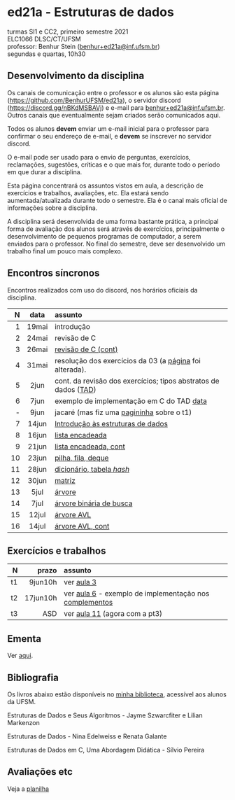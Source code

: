 # ed21a - Estruturas de dados
turmas SI1 e CC2, primeiro semestre 2021\
ELC1066 DLSC/CT/UFSM\
professor: Benhur Stein 
([benhur+ed21a@inf.ufsm.br](mailto:benhur%2bed21a@inf.ufsm.br))\
segundas e quartas, 10h30


## Desenvolvimento da disciplina

Os canais de comunicação entre o professor e os alunos são esta página (<https://github.com/BenhurUFSM/ed21a>), o servidor discord (<https://discord.gg/nBKdMSBAVj>) e e-mail para [benhur+ed21a@inf.ufsm.br](mailto:benhur%2bed21a@inf.ufsm.br).
Outros canais que eventualmente sejam criados serão comunicados aqui.

Todos os alunos **devem** enviar um e-mail inicial para o professor para confirmar o seu endereço de e-mail, e **devem** se inscrever no servidor discord.

O e-mail pode ser usado para o envio de perguntas, exercícios, reclamações, sugestões, críticas e o que mais for, durante todo o período em que durar a disciplina.

Esta página concentrará os assuntos vistos em aula, a descrição de exercícios e trabalhos, avaliações, etc. Ela estará sendo aumentada/atualizada durante todo o semestre. Ela é o canal mais oficial de informações sobre a disciplina.

A disciplina será desenvolvida de uma forma bastante prática, a principal forma de avaliação dos alunos será através de exercícios, principalmente o desenvolvimento de pequenos programas de computador, a serem enviados para o professor. No final do semestre, deve ser desenvolvido um trabalho final um pouco mais complexo.

##  Encontros síncronos

Encontros realizados com uso do discord, nos horários oficiais da disciplina.

|    N |   data | assunto
| ---: | :----: | :--------
|    1 |  19mai | introdução
|    2 |  24mai | revisão de C
|    3 |  26mai | [revisão de C (cont)](https://github.com/BenhurUFSM/ed21a/blob/main/Assuntos/03.md)
|    4 |  31mai | resolução dos exercícios da 03 (a [página](https://github.com/BenhurUFSM/ed21a/blob/main/Assuntos/03.md) foi alterada).
|    5 |   2jun | cont. da revisão dos exercícios; tipos abstratos de dados ([TAD](https://github.com/BenhurUFSM/ed21a/blob/main/Assuntos/05.md))
|    6 |   7jun | exemplo de implementação em C do TAD [data](https://github.com/BenhurUFSM/ed21a/blob/main/Assuntos/06.md)
|    - |   9jun | jacaré (mas fiz uma [pagininha](https://github.com/BenhurUFSM/ed21a/blob/main/Assuntos/t1.md) sobre o t1)
|    7 |  14jun | [Introdução às estruturas de dados](https://github.com/BenhurUFSM/ed21a/blob/main/Assuntos/07.md)
|    8 |  16jun | [lista encadeada](https://github.com/BenhurUFSM/ed21a/blob/main/Assuntos/08.md)
|    9 |  21jun | [lista encadeada, cont](https://github.com/BenhurUFSM/ed21a/blob/main/Assuntos/09.md)
|   10 |  23jun | [pilha, fila, deque](https://github.com/BenhurUFSM/ed21a/blob/main/Assuntos/10.md)
|   11 |  28jun | [dicionário, tabela *hash*](https://github.com/BenhurUFSM/ed21a/blob/main/Assuntos/11.md)
|   12 |  30jun | [matriz](https://github.com/BenhurUFSM/ed21a/blob/main/Assuntos/12.md)
|   13 |   5jul | [árvore](https://github.com/BenhurUFSM/ed21a/blob/main/Assuntos/13.md)
|   14 |   7jul | [árvore binária de busca](https://github.com/BenhurUFSM/ed21a/blob/main/Assuntos/14.md)
|   15 |  12jul | [árvore AVL](https://github.com/BenhurUFSM/ed21a/blob/main/Assuntos/15.md)
|   16 |  14jul | [árvore AVL, cont](https://github.com/BenhurUFSM/ed21a/blob/main/Assuntos/15.md)

## Exercícios e trabalhos

|     N |    prazo | assunto
| ----: | -------: | :-----------
|    t1 |  9jun10h | ver [aula 3](https://github.com/BenhurUFSM/ed21a/blob/main/Assuntos/03.md)
|    t2 | 17jun10h | ver [aula 6](https://github.com/BenhurUFSM/ed21a/blob/main/Assuntos/06.md) - exemplo de implementação nos [complementos](https://github.com/BenhurUFSM/ed21a/blob/main/Complementos)
|    t3 |      ASD | ver [aula 11](https://github.com/BenhurUFSM/ed21a/blob/main/Assuntos/11.md) (agora com a pt3)


## Ementa

Ver [aqui](https://www.ufsm.br/ementario/disciplinas/elc1066/).

## Bibliografia

Os livros abaixo estão disponíveis no [minha biblioteca](https://www.ufsm.br/orgaos-suplementares/biblioteca/e-books-2/), acessível aos alunos da UFSM.

Estruturas de Dados e Seus Algoritmos - Jayme Szwarcfiter e Lilian Markenzon

Estruturas de Dados - Nina Edelweiss e Renata Galante

Estruturas de Dados em C, Uma Abordagem Didática - Sílvio Pereira


<!--
## Material Auxiliar
-->

## Avaliações etc

Veja a [planilha](https://docs.google.com/spreadsheets/d/1nILaDGpw5bubqg4wCa-9ujhaFy-4n7DXm3zr6samI_0/edit?usp=sharing)
